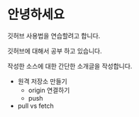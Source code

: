 # 안녕하세요 
깃허브 사용법을 연습할려고 합니다.

깃허브에 대해서 공부 하고 있습니다.

작성한 소스에 대한 간단한 소개글을 작성합니다. 

- 원격 저장소 만들기
  - origin 연결하기
  - push 
- pull vs fetch
